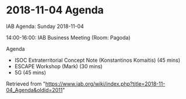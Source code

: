 




2018-11-04 Agenda
=================





IAB Agenda: Sunday 2018-11-04


14:00-16:00: IAB Business Meeting (Room: Pagoda)


Agenda



* ISOC Extraterritorial Concept Note (Konstantinos Komaitis) (45 mins)
* ESCAPE Workshop (Mark) (30 mins)
* 5G (45 mins)






Retrieved from "<https://www.iab.org/wiki/index.php?title=2018-11-04_Agenda&oldid=2011>"


